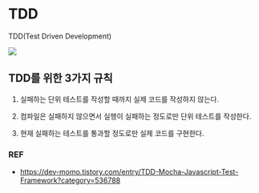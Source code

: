 # TDD

TDD(Test Driven Development)


![](../resource/img/tdd.png)



## TDD를 위한 3가지 규칙
1. 실패하는 단위 테스트를 작성할 때까지 실제 코드를 작성하지 않는다.
2. 컴파일은 실패하지 않으면서 실행이 실패하는 정도로만 단위 테스트를 작성한다.

3. 현재 실패하는 테스트를 통과할 정도로만 실제 코드를 구현한다.




### REF
- https://dev-momo.tistory.com/entry/TDD-Mocha-Javascript-Test-Framework?category=536788

